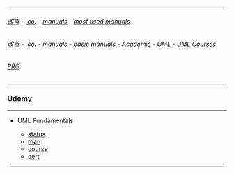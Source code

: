 
---

###### [改善](https://github.com/ttltrk/0C/blob/master/README.MD) - [.co.](https://github.com/ttltrk/PRG/blob/master/CODING.MD) - [manuals](https://github.com/ttltrk/PRG/blob/master/MAN.MD) - [most used manuals](https://github.com/ttltrk/PRG/blob/master/MUM.MD)

###### [改善](https://github.com/ttltrk/0C/blob/master/README.MD) - [.co.](https://github.com/ttltrk/PRG/blob/master/CODING.MD) - [manuals](https://github.com/ttltrk/PRG/blob/master/MAN.MD) - [basic manuals](https://github.com/ttltrk/PRG/blob/master/MANUALS.MD) - [Academic](https://github.com/ttltrk/ELSE/blob/master/UML/BUMM/BMU/BMU.MD) - [UML](https://github.com/ttltrk/ELSE/blob/master/UML/UML/UML.MD) - [UML Courses](https://github.com/ttltrk/ELSE/blob/master/UML/UML/UCOU.MD)

###### [PRG](https://github.com/ttltrk/PRG)

---

### Udemy

---

* UML Fundamentals

  + [status]()
  + [man]()
  + [course](https://www.udemy.com/uml-fundamentals/learn/v4/content)
  + [cert]()

---
